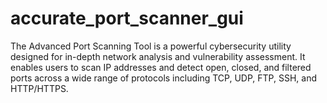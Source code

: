 # accurate_port_scanner_gui
The Advanced Port Scanning Tool is a powerful cybersecurity utility designed for in-depth network analysis and vulnerability assessment. It enables users to scan IP addresses and detect open, closed, and filtered ports across a wide range of protocols including TCP, UDP, FTP, SSH, and HTTP/HTTPS.
